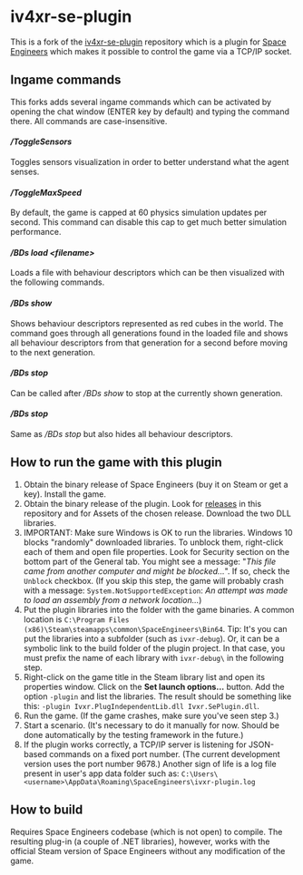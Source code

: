 # iv4xr-se-plugin

This is a fork of the [iv4xr-se-plugin](https://github.com/iv4xr-project/iv4xr-se-plugin) repository which is a plugin for [Space Engineers](https://www.spaceengineersgame.com/) which makes it possible to control the game via a TCP/IP socket.

## Ingame commands

This forks adds several ingame commands which can be activated by opening the chat window (ENTER key by default) and typing the command there. All commands are case-insensitive.

#### */ToggleSensors*

Toggles sensors visualization in order to better understand what the agent senses.

#### */ToggleMaxSpeed*

By default, the game is capped at 60 physics simulation updates per second. This command can disable this cap to get much better simulation performance.

#### */BDs load \<filename\>*

Loads a file with behaviour descriptors which can be then visualized with the following commands.

#### */BDs show*

Shows behaviour descriptors represented as red cubes in the world. The command goes through all generations found in the loaded file and shows all behaviour descriptors from that generation for a second before moving to the next generation.

#### */BDs stop*

Can be called after */BDs show* to stop at the currently shown generation.

#### */BDs stop*

Same as */BDs stop* but also hides all behaviour descriptors.

## How to run the game with this plugin

1. Obtain the binary release of Space Engineers (buy it on Steam or get a key). Install the game.
2. Obtain the binary release of the plugin. Look for [releases](https://github.com/GoodAI/iv4xr-se-plugin/releases) in this repository and for Assets of the chosen release. Download the two DLL libraries.
3. IMPORTANT: Make sure Windows is OK to run the libraries. Windows 10 blocks "randomly" downloaded libraries. To unblock them, right-click each of them and open file properties. Look for Security section on the bottom part of the General tab. You might see a message: "*This file came from another computer and might be blocked...*". If so, check the `Unblock` checkbox.
   (If you skip this step, the game will probably crash with a message: `System.NotSupportedException`: *An attempt was made to load an assembly from a network location...*)
4. Put the plugin libraries into the folder with the game binaries. A common location is `C:\Program Files (x86)\Steam\steamapps\common\SpaceEngineers\Bin64`.
   Tip: It's you can put the libraries into a subfolder (such as `ivxr-debug`). Or, it can be a symbolic link to the build folder of the plugin project. In that case, you must prefix the name of each library with `ivxr-debug\` in the following step. 
5. Right-click on the game title in the Steam library list and open its properties window. Click on the **Set launch options...** button. Add the option `-plugin` and list the libraries. The result should be something like this: `-plugin Ivxr.PlugIndependentLib.dll Ivxr.SePlugin.dll`.
6. Run the game. (If the game crashes, make sure you've seen step 3.)
7. Start a scenario. (It's necessary to do it manually for now. Should be done automatically by the testing framework in the future.)
8. If the plugin works correctly, a TCP/IP server is listening for JSON-based commands on a fixed port number. (The current development version uses the port number 9678.) 
   Another sign of life is a log file present in user's app data folder such as: `C:\Users\<username>\AppData\Roaming\SpaceEngineers\ivxr-plugin.log`

## How to build

Requires Space Engineers codebase (which is not open) to compile. The resulting plug-in (a couple of .NET libraries), however, works with the official Steam version of Space Engineers without any modification of the game.
